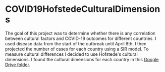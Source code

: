 # COVID19HofstedeCulturalDimensions

The goal of this project was to determine whether there is any correlation between cultural factors and COVID-19 outcomes for different countries. I used disease data from the start of the outbreak until April 8th. I then projected the number of cases for each country using a SIR model. To measure cultural differences I decided to use Hofstede's cultural dimensions. I found the cultural dimensions for each country in this [Google Drive folder](https://drive.google.com/drive/folders/1zivMjUT7tleuIA-hGn96PG5J7sm2jdGF).
